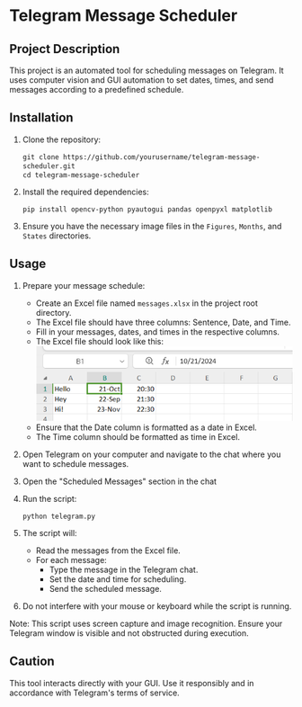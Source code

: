 # Telegram Message Scheduler

## Project Description
This project is an automated tool for scheduling messages on Telegram. It uses computer vision and GUI automation to set dates, times, and send messages according to a predefined schedule.

## Installation

1. Clone the repository:
   ```
   git clone https://github.com/yourusername/telegram-message-scheduler.git
   cd telegram-message-scheduler
   ```

2. Install the required dependencies:
   ```
   pip install opencv-python pyautogui pandas openpyxl matplotlib
   ```

3. Ensure you have the necessary image files in the `Figures`, `Months`, and `States` directories.

## Usage

1. Prepare your message schedule:
   - Create an Excel file named `messages.xlsx` in the project root directory.
   - The Excel file should have three columns: Sentence, Date, and Time.
   - Fill in your messages, dates, and times in the respective columns.
   - The Excel file should look like this:
   ![Excel Sheet Example](Sheet.png)
   - Ensure that the Date column is formatted as a date in Excel.
   - The Time column should be formatted as time in Excel.


2. Open Telegram on your computer and navigate to the chat where you want to schedule messages.

3. Open the "Scheduled Messages" section in the chat

4. Run the script:
   ```
   python telegram.py
   ```

5. The script will:
   - Read the messages from the Excel file.
   - For each message:
     - Type the message in the Telegram chat.
     - Set the date and time for scheduling.
     - Send the scheduled message.

6. Do not interfere with your mouse or keyboard while the script is running.

Note: This script uses screen capture and image recognition. Ensure your Telegram window is visible and not obstructed during execution.

## Caution
This tool interacts directly with your GUI. Use it responsibly and in accordance with Telegram's terms of service.
